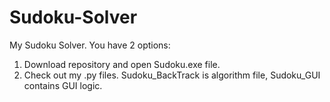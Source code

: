 # Sudoku-Solver

My Sudoku Solver. 
You have 2 options:
1) Download repository and open Sudoku.exe file.
2) Check out my .py files. Sudoku_BackTrack is algorithm file, Sudoku_GUI contains GUI logic.
